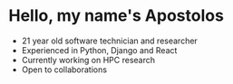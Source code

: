 # Hello, my name's Apostolos
- 21 year old software technician and researcher
- Experienced in Python, Django and React
- Currently working on HPC research
- Open to collaborations
